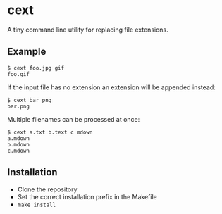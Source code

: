 # cext

A tiny command line utility for replacing file extensions.

## Example

	$ cext foo.jpg gif
	foo.gif

If the input file has no extension an extension will be appended instead:

	$ cext bar png
	bar.png

Multiple filenames can be processed at once:

	$ cext a.txt b.text c mdown
	a.mdown
	b.mdown
	c.mdown

## Installation

  * Clone the repository
  * Set the correct installation prefix in the Makefile
  * `make install`
